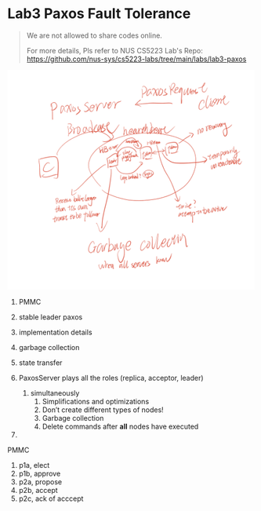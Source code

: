# Lab3 Paxos Fault Tolerance

> We are not allowed to share codes online. 
>
> For more details, Pls refer to NUS CS5223 Lab's Repo: https://github.com/nus-sys/cs5223-labs/tree/main/labs/lab3-paxos





![image-20240528014459825](./03-paxos-tolerance.assets/image-20240528014459825.png)

1. PMMC
2. stable leader paxos
3. implementation details
4. garbage collection
5. state transfer
6. PaxosServer plays all the roles (replica, acceptor, leader) 
   1. simultaneously 
      1. Simplifications and optimizations
      2. Don’t create different types of nodes!
      3. Garbage collection
      4. Delete commands after **all** nodes have executed

7. 

PMMC

1. p1a, elect
2. p1b, approve
3. p2a, propose
4. p2b, accept
5. p2c, ack of acccept